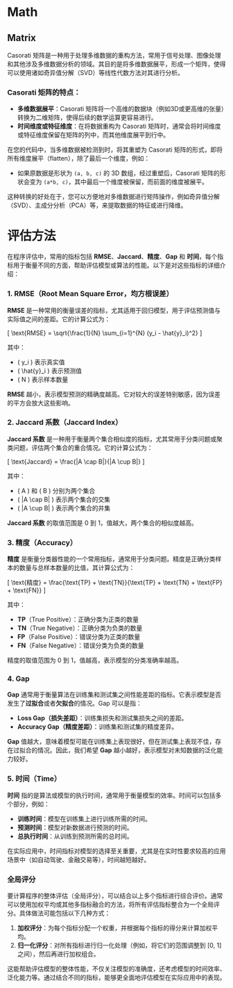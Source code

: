 # Math

## Matrix

Casorati 矩阵是一种用于处理多维数据的重构方法，常用于信号处理、图像处理和其他涉及多维数据分析的领域。其目的是将多维数据展平，形成一个矩阵，使得可以使用诸如奇异值分解（SVD）等线性代数方法对其进行分析。

### Casorati 矩阵的特点：

* **多维数据展平**：Casorati 矩阵将一个高维的数据块（例如3D或更高维的张量）转换为二维矩阵，使得后续的数学运算更容易进行。
* **时间维度或特征维度**：在将数据重构为 Casorati 矩阵时，通常会将时间维度或特征维度保留在矩阵的列中，而其他维度展平到行中。

在您的代码中，当多维数据被检测到时，将其重塑为 Casorati 矩阵的形式，即将所有维度展平（flatten），除了最后一个维度，例如：

* 如果原数据是形状为 `(a, b, c)` 的 3D 数组，经过重塑后，Casorati 矩阵的形状会变为 `(a*b, c)`，其中最后一个维度被保留，而前面的维度被展平。

这种转换的好处在于，您可以方便地对多维数据进行矩阵操作，例如奇异值分解（SVD）、主成分分析（PCA）等，来提取数据的特征或进行降维。


# 评估方法


在程序评估中，常用的指标包括 **RMSE**、**Jaccard**、**精度**、**Gap** 和 **时间**，每个指标用于衡量不同的方面，帮助评估模型或算法的性能。以下是对这些指标的详细介绍：

### 1. RMSE（Root Mean Square Error，均方根误差）

**RMSE** 是一种常用的衡量误差的指标，尤其适用于回归模型，用于评估预测值与实际值之间的差距。它的计算公式为：

\[
\text{RMSE} = \sqrt{\frac{1}{N} \sum_{i=1}^{N} (y_i - \hat{y}_i)^2}
\]

其中：

- \( y_i \) 表示真实值
- \( \hat{y}_i \) 表示预测值
- \( N \) 表示样本数量

**RMSE** 越小，表示模型预测的精确度越高。它对较大的误差特别敏感，因为误差的平方会放大这些影响。

### 2. Jaccard 系数（Jaccard Index）

**Jaccard 系数** 是一种用于衡量两个集合相似度的指标，尤其常用于分类问题或聚类问题，评估两个集合的重合情况。它的计算公式为：

\[
\text{Jaccard} = \frac{|A \cap B|}{|A \cup B|}
\]

其中：

- \( A \) 和 \( B \) 分别为两个集合
- \( |A \cap B| \) 表示两个集合的交集
- \( |A \cup B| \) 表示两个集合的并集

**Jaccard 系数** 的取值范围是 0 到 1，值越大，两个集合的相似度越高。

### 3. 精度（Accuracy）

**精度** 是衡量分类器性能的一个常用指标，通常用于分类问题。精度是正确分类样本的数量与总样本数量的比值，其计算公式为：

\[
\text{精度} = \frac{\text{TP} + \text{TN}}{\text{TP} + \text{TN} + \text{FP} + \text{FN}}
\]

其中：

- **TP**（True Positive）：正确分类为正类的数量
- **TN**（True Negative）：正确分类为负类的数量
- **FP**（False Positive）：错误分类为正类的数量
- **FN**（False Negative）：错误分类为负类的数量

精度的取值范围为 0 到 1，值越高，表示模型的分类准确率越高。

### 4. Gap

**Gap** 通常用于衡量算法在训练集和测试集之间性能差距的指标。它表示模型是否发生了**过拟合**或者**欠拟合**的情况。Gap 可以是指：

- **Loss Gap（损失差距）**：训练集损失和测试集损失之间的差距。
- **Accuracy Gap（精度差距）**：训练集和测试集的精度差异。

**Gap** 值越大，意味着模型可能在训练集上表现很好，但在测试集上表现不佳，存在过拟合的情况。因此，我们希望 **Gap** 越小越好，表示模型对未知数据的泛化能力较好。

### 5. 时间（Time）

**时间** 指的是算法或模型的执行时间，通常用于衡量模型的效率。时间可以包括多个部分，例如：

- **训练时间**：模型在训练集上进行训练所需的时间。
- **预测时间**：模型对新数据进行预测的时间。
- **总执行时间**：从训练到预测所需的总时间。

在实际应用中，时间指标对模型的选择至关重要，尤其是在实时性要求较高的应用场景中（如自动驾驶、金融交易等），时间越短越好。

### 全局评分

要计算程序的整体评估（全局评分），可以结合以上多个指标进行综合评价。通常可以使用加权平均或其他多指标融合的方法，将所有评估指标整合为一个全局评分。具体做法可能包括以下几种方式：

1. **加权评分**：为每个指标分配一个权重，并根据每个指标的得分来计算加权平均。
2. **归一化评分**：对所有指标进行归一化处理（例如，将它们的范围调整到 [0, 1] 之间），然后再进行加权组合。

这能帮助评估模型的整体性能，不仅关注模型的准确度，还考虑模型的时间效率、泛化能力等。通过结合不同的指标，能够更全面地评估模型在实际应用中的表现。
